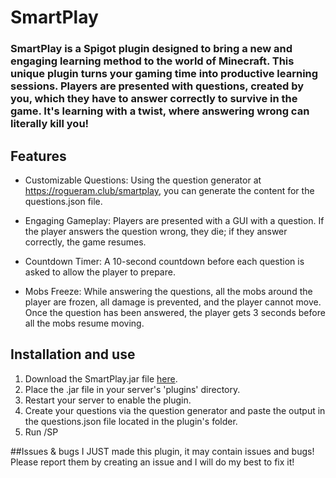 # SmartPlay

### SmartPlay is a Spigot plugin designed to bring a new and engaging learning method to the world of Minecraft. This unique plugin turns your gaming time into productive learning sessions. Players are presented with questions, created by you, which they have to answer correctly to survive in the game. It's learning with a twist, where answering wrong can literally kill you!

## Features

- Customizable Questions: Using the question generator at https://rogueram.club/smartplay, you can generate the content for the questions.json file.

- Engaging Gameplay: Players are presented with a GUI with a question. If the player answers the question wrong, they die; if they answer correctly, the game resumes.

- Countdown Timer: A 10-second countdown before each question is asked to allow the player to prepare.

- Mobs Freeze: While answering the questions, all the mobs around the player are frozen, all damage is prevented, and the player cannot move. Once the question has been answered, the player gets 3 seconds before all the mobs resume moving.


## Installation and use
1. Download the SmartPlay.jar file [here](https://rogueram.club/smartplay).
2. Place the .jar file in your server's 'plugins' directory.
3. Restart your server to enable the plugin.
4. Create your questions via the question generator and paste the output in the questions.json file located in the plugin's folder.
5. Run /SP


##Issues & bugs
I JUST made this plugin, it may contain issues and bugs! Please report them by creating an issue and I will do my best to fix it!
